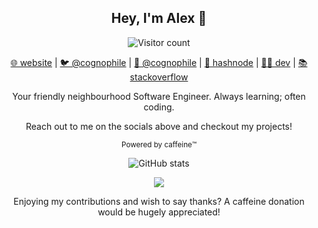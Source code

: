 <h2 align="center">Hey, I'm Alex 👋</h2>

<p align="center">
  <img src="https://visitor-badge.laobi.icu/badge?page_id=cognophile.cognophile" alt="Visitor count"> 
<p>

<p align="center">
  <a href="https://cognophile.webflow.io/">🌐 website</a> | <a href="https://twitter.com/cognophile">🐦 @cognophile</a> | <a href="https://mastodon.social/@cognophile">🐘 @cognophile</a> | <a href="https://cognophile.hashnode.dev">📝 hashnode</a> | <a href="https://dev.to/cognophile">👨‍💻 dev</a> | <a href="https://stackoverflow.com/users/5012644/cognophile">📚 stackoverflow</a>
</p>

<p align="center">Your friendly neighbourhood Software Engineer. Always learning; often coding.</p>
<p align="center">Reach out to me on the socials above and checkout my projects!</p>
<p align="center"><sup>Powered by caffeine™️</sup></p>

<p align="center">
  <img src="https://github-readme-stats.vercel.app/api?username=cognophile&show_icons=true&theme=tokyonight" alt="GitHub stats">
<p>


<p align="center">
   <a href="https://www.buymeacoffee.com/cognophile"><img src="https://img.buymeacoffee.com/button-api/?text=Buy me a coffee&emoji=&slug=cognophile&button_colour=FFDD00&font_colour=000000&font_family=Cookie&outline_colour=000000&coffee_colour=ffffff" /></a>
</p>
<p align="center">
   Enjoying my contributions and wish to say thanks? A caffeine donation would be hugely appreciated!
</p>
<!-- <p align="center">
  <img src="https://github-readme-stats.vercel.app/api/top-langs/?username=cognophile&theme=tokyonight" alt="Language stats">
<p> -->
